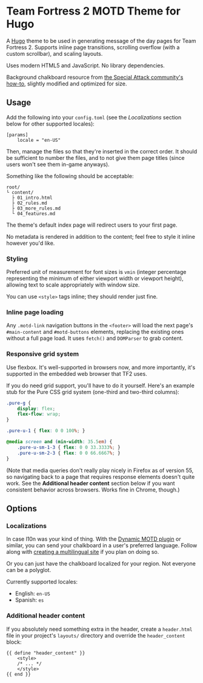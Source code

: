 # Team Fortress 2 MOTD Theme for Hugo

A [Hugo][hugo] theme to be used in generating message of the day pages for Team Fortress 2.
Supports inline page transitions, scrolling overflow (with a custom scrollbar), and scaling
layouts.

Uses modern HTML5 and JavaScript.  No library dependencies.

Background chalkboard resource from [the Special Attack community's how-to][how-to], slightly
modified and optimized for size.

[hugo]: https://gohugo.io/
[how-to]: https://www.specialattack.net/content/how-create-tf2-chalkboard-style-motd-html

## Usage

Add the following into your `config.toml` (see the *Localizations* section below for other
supported locales):

```
[params]
	locale = "en-US"
```

Then, manage the files so that they're inserted in the correct order.
It should be sufficient to number the files, and to not give them page titles (since users
won't see them in-game anyways).

Something like the following should be acceptable:

```
root/
└ content/
  ├ 01_intro.html
  ├ 02_rules.md
  ├ 03_more_rules.md
  └ 04_features.md
```

The theme's default index page will redirect users to your first page.

No metadata is rendered in addition to the content; feel free to style it inline however you'd
like.

### Styling

Preferred unit of measurement for font sizes is `vmin` (integer percentage representing the
minimum of either viewport width or viewport height), allowing text to scale appropriately with
window size.

You can use `<style>` tags inline; they should render just fine.

### Inline page loading

Any `.motd-link` navigation buttons in the `<footer>` will load the next page's `#main-content`
and `#motd-buttons` elements, replacing the existing ones without a full page load.
It uses `fetch()` and `DOMParser` to grab content.

### Responsive grid system

Use flexbox.  It's well-supported in browsers now, and more importantly, it's supported in the
embedded web browser that TF2 uses.

If you do need grid support, you'll have to do it yourself.  Here's an example stub for the Pure
CSS grid system (one-third and two-third columns):

```css
.pure-g {
	display: flex;
	flex-flow: wrap;
}

.pure-u-1 { flex: 0 0 100%; }

@media screen and (min-width: 35.5em) {
	.pure-u-sm-1-3 { flex: 0 0 33.3333%; }
	.pure-u-sm-2-3 { flex: 0 0 66.6667%; }
}
```

(Note that media queries don't really play nicely in Firefox as of version 55, so navigating
back to a page that requires response elements doesn't quite work.  See the **Additional header
content** section below if you want consistent behavior across browsers.  Works fine in Chrome,
though.)

## Options

### Localizations

In case l10n was your kind of thing.  With the [Dynamic MOTD plugin][pl-motd] or similar, you
can send your chalkboard in a user's preferred language.  Follow along with [creating a
multilingual site][hugo-ml] if you plan on doing so.

Or you can just have the chalkboard localized for your region.  Not everyone can be a polyglot.

Currently supported locales:

* English: `en-US`
* Spanish: `es`

[pl-motd]: https://forums.alliedmods.net/showthread.php?t=147193
[hugo-ml]: https://gohugo.io/tutorials/create-a-multilingual-site/

### Additional header content

If you absolutely need something extra in the header, create a `header.html` file in your
project's `layouts/` directory and override the `header_content` block:

```
{{ define "header_content" }}
	<style>
	/* ... */
	</style>
{{ end }}
```
